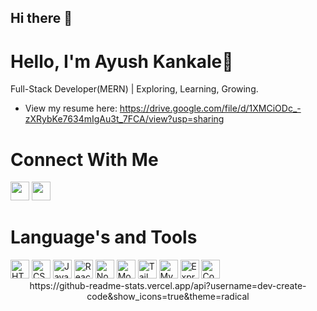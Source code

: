 ## Hi there 👋

# Hello, I'm Ayush Kankale👋
Full-Stack Developer(MERN) | Exploring, Learning, Growing.
* View my resume here: https://drive.google.com/file/d/1XMCiODc_-zXRybKe7634mIgAu3t_7FCA/view?usp=sharing <br/>
<div>
  <h1>Connect With Me</h1>
<a href="https://x.com/AyushKanka74608"><img src="https://img.icons8.com/fluent/48/000000/twitter-circled.png" width="30" height="30"></a>
<a href="https://www.linkedin.com/in/ayush-kankale"><img src="https://img.icons8.com/fluent/48/000000/linkedin-circled.png" width="30" height="30"></a>
</div>
<div>
  <h1>Language's and Tools</h1>
<img src="https://img.icons8.com/color/48/000000/html-5--v1.png" width="30" height="30" alt="HTML">
<img src="https://img.icons8.com/color/48/000000/css3.png" width="30" height="30" alt="CSS">
<img src="https://img.icons8.com/color/48/000000/javascript.png" width="30" height="30" alt="JavaScript">
<img src="https://img.icons8.com/color/48/000000/react-native.png" width="30" height="30" alt="ReactJS">
<img src="https://img.icons8.com/color/48/000000/nodejs.png" width="30" height="30" alt="Node.js">
<img src="https://img.icons8.com/color/48/000000/mongodb.png" width="30" height="30" alt="MongoDB">
<img src="https://img.icons8.com/?size=100&id=4PiNHtUJVbLs&format=png&color=000000" width="30" height="30" alt="Tailwind CSS">
<img src="https://img.icons8.com/color/48/000000/mysql-logo.png" width="30" height="30" alt="MySQL">  
<img src="https://img.icons8.com/?size=100&id=40669&format=png&color=000000" width="30" height="30" alt="Express">
<img src="https://img.icons8.com/?size=100&id=13441&format=png&color=000000" width="30" height="30" alt="Convex">
</div>
<div align="center">
https://github-readme-stats.vercel.app/api?username=dev-create-code&show_icons=true&theme=radical
</div>
